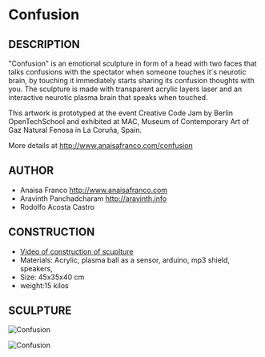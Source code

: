 Confusion
==================================================================

DESCRIPTION
--------------------------------------
"Confusion" is an emotional sculpture in form of a head with two faces that talks confusions with the spectator when someone touches it´s neurotic brain, by touching it immediately starts sharing its confusion thoughts with you. The sculpture is made with transparent acrylic layers laser and an interactive neurotic plasma brain that speaks when touched.

This artwork is prototyped at the event Creative Code Jam by Berlin OpenTechSchool and exhibited at MAC, Museum of Contemporary Art of Gaz Natural Fenosa in La Coruña, Spain.

More details at <http://www.anaisafranco.com/confusion>

AUTHOR
--------------------------------------
- Anaisa Franco <http://www.anaisafranco.com>
- Aravinth Panchadcharam <http://aravinth.info>
- Rodolfo Acosta Castro

CONSTRUCTION
--------------------------------------
- [Video of construction of scuplture](http://vimeo.com/97912789)
- Materials: Acrylic, plasma ball as a sensor, arduino, mp3 shield, speakers,
- Size: 45x35x40 cm
- weight:15 kilos

SCULPTURE
--------------------------------------
![Confusion](http://static1.squarespace.com/static/54f1f533e4b013baf4017e1c/t/54f22b38e4b0acc2710d6999/1425156931866/anxiety_01.jpg "Confusion")

![Confusion](http://static1.squarespace.com/static/54f1f533e4b013baf4017e1c/t/54f60e8ae4b022d09bfbb245/1425411770023/na+mostra13.jpg "Confusion")




